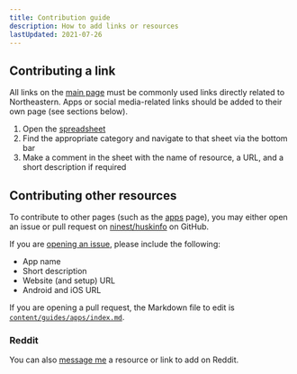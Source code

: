 ```yaml
---
title: Contribution guide
description: How to add links or resources
lastUpdated: 2021-07-26
---
```


## Contributing a link

All links on the [main page](/) must be commonly used links directly related to Northeastern. Apps or social media-related links should be added to their own page (see sections below).

1. Open the [spreadsheet](https://docs.google.com/spreadsheets/d/1EpqttYamRgsOIj84_t19SymIuXhD1fgbg6EG1zIoMJM/edit#gid=1558207367)
2. Find the appropriate category and navigate to that sheet via the bottom bar
3. Make a comment in the sheet with the name of resource, a URL, and a short description if required

## Contributing other resources

To contribute to other pages (such as the [apps](/apps) page), you may either open an issue or pull request on [ninest/huskinfo](https://github.com/ninest/huskinfo) on GitHub.

If you are [opening an issue](https://github.com/ninest/huskinfo/issues), please include the following:

- App name
- Short description
- Website (and setup) URL
- Android and iOS URL

If you are opening a pull request, the Markdown file to edit is [`content/guides/apps/index.md`](https://github.com/ninest/huskinfo/blob/main/content/guides/apps/index.md).

### Reddit

You can also [message me](https://www.reddit.com/user/mapuniverse) a resource or link to add on Reddit.